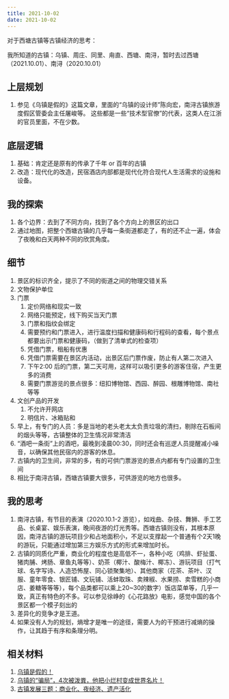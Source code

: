```yaml
---
title: 2021-10-02
date: 2021-10-02
---
```


对于西塘古镇等古镇经济的思考：

我所知道的古镇：乌镇、周庄、同里、甪直、西塘、南浔，暂时去过西塘（2021.10.01）、南浔（2020.10.01）

## 上层规划
1. 参见《乌镇是假的》这篇文章，里面的“乌镇的设计师”陈向宏，南浔古镇旅游度假区管委会主任屠峻等。
这些都是一些“技术型官僚”的代表，这类人在江浙的官员里面，不在少数。

## 底层逻辑
1. 基础：肯定还是原有的传承了千年 or 百年的古镇
2. 改造：现代化的改造，民宿酒店内部都是现代化符合现代人生活需求的设施和设备。

## 我的探索
1. 各个边界：去到了不同方向，找到了各个方向上的景区的出口
2. 通过地图，把整个西塘古镇的几乎每一条街道都走了，有的还不止一遍，体会了夜晚和白天两种不同的欣赏角度。

##  细节
1. 景区的标识齐全，提示了不同的街道之间的物理交错关系
2. 文物保护单位
3. 门票
    1. 定价网络和现实一致
    2. 网络只能预定，线下购买当天门票
    3. 门票和指纹会绑定
    4. 需要预约和门票进入，进行温度扫描和健康码和行程码的查看，每个景点都要出示门票和健康码，（做到了清单式的检查项）
    5. 凭借门票，租船有优惠
    6. 凭借门票需要在景区内活动，出景区后门票作废，防止有人第二次进入
    7. 下午2:00 后的门票，第二天可用，这样可以吸引更多的游客住宿，产生更多的消费
    8. 需要门票游览的景点很多：纽扣博物馆、西园、醉园、根雕博物馆、南社等等
4. 文创产品的开发
    1. 不允许开网店
    2. 明信片、冰箱贴和
5. 早上，有专门的人员：多是当地的老头老太太负责垃圾的清扫，剔除在石板间的烟头等等，古镇整体的卫生情况非常清洁
6. “酒吧一条街”上的酒吧，最晚到凌晨00:30，同时还会有巡逻人员提醒减小噪音，以确保其他民宿内的游客的休息。
7. 古镇内的卫生间，非常的多，有的可供门票游览的景点内都有专门设置的卫生间
8. 相比于南浔古镇，西塘古镇要大很多，可供游览的地方也很多。


##  我的思考
1. 南浔古镇，有节目的表演（2020.10.1-2 游览），如戏曲、杂技、舞狮、手工艺品、长桌宴、娱乐表演，晚间夜游的灯光秀等。西塘古镇则没有，其根本原因，南浔古镇的游玩项目少和占地面积小，不足以支撑起一个普通有个2天1晚的游玩，只能通过增加第三方娱乐方式的形式来增加时长。
2. 古镇的同质化严重，商业化的程度也是高低不一，各种小吃（鸡排、虾扯蛋、猪肉脯、烤肠、章鱼丸等等）、奶茶（椰汁、酸梅汁、椰冻）、游玩项目（打气球、名字写诗、人造恐怖屋、同心锁聚集地）、其他商家（花茶、茶叶、汉服、童年零食、银匠铺、文玩铺、活蚌取珠、卖辣椒、水果捞、卖雪糕的小商店、姜糖等等等），每个品类都可以乘上20~30的数字）饭店菜单等，几乎一致，真正有特色的不多。可以参见徐峥的《心花路放》电影，感觉中国的各个景区都一个模子刻出的
3. 差异化的竞争才是王道。
4. 如果没有人为的规划，熵增才是唯一的途径，需要人为的干预进行减熵的操作，让其趋于有序和条理分明。


## 相关材料
1. [乌镇是假的！](https://www.sohu.com/a/317583282_673702)
2. [乌镇的“骗局”，4次被泼粪，他把小烂村变成世界名片！](https://mp.weixin.qq.com/s/SHeWSVjz5betjZEAbZ6fOQ)
3. [古镇发展三题：商业化、夜经济、遗产活化](https://cacta.cn/detail_BigData.aspx?BDid=1190)